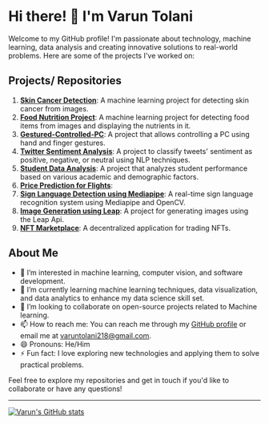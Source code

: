 # Hi there! 👋 I'm Varun Tolani

Welcome to my GitHub profile! I'm passionate about technology, machine learning, data analysis and creating innovative solutions to real-world problems. Here are some of the projects I've worked on:

## Projects/ Repositories
1. **[Skin Cancer Detection](https://github.com/Varuntolani2108/skin-cancer-detection)**: A machine learning project for detecting skin cancer from images.
2. **[Food Nutrition Project](https://github.com/Varuntolani2108/Food-Nutrition-Project)**: A machine learning project for detecting food items from images and displaying the nutrients in it.
3. **[Gestured-Controlled-PC](https://github.com/Varuntolani2108/Gestured-Controlled-PC)**: A project that allows controlling a PC using hand and finger gestures.
4. **[Twitter Sentiment Analysis](https://github.com/Varuntolani2108/Twitter-Sentiment-Analysis)**: A project to classify tweets' sentiment as positive, negative, or neutral using NLP techniques.
5. **[Student Data Analysis](https://github.com/Varuntolani2108/Student-Data-Analysis)**:  A project that analyzes student performance based on various academic and demographic factors.
6. **[Price Prediction for Flights](https://github.com/Varuntolani2108/Price-Prediction-for-Flights)**:
7. **[Sign Language Detection using Mediapipe](https://github.com/Varuntolani2108/Hand-Gesture-Detection-using-Mediapipe)**: A real-time sign language recognition system using Mediapipe and OpenCV.
8. **[Image Generation using Leap](https://github.com/Varuntolani2108/Image-Generation-using-Leap)**: A project for generating images using the Leap Api.
9. **[NFT Marketplace](https://github.com/21parthh/marketplace-nft)**: A decentralized application for trading NFTs.
  
## About Me
- 👀 I’m interested in machine learning, computer vision, and software development.
- 🌱 I’m currently learning machine learning techniques, data visualization, and data analytics to enhance my data science skill set.
- 💞️ I’m looking to collaborate on open-source projects related to Machine learning.
- 📫 How to reach me: You can reach me through my [GitHub profile](https://github.com/Varuntolani2108) or email me at varuntolani218@gmail.com.
- 😄 Pronouns: He/Him
- ⚡ Fun fact: I love exploring new technologies and applying them to solve practical problems.

Feel free to explore my repositories and get in touch if you'd like to collaborate or have any questions!

---

[![Varun's GitHub stats](https://github-readme-stats.vercel.app/api?username=Varuntolani2108&show_icons=true&theme=radical)](https://github.com/Varuntolani2108)
